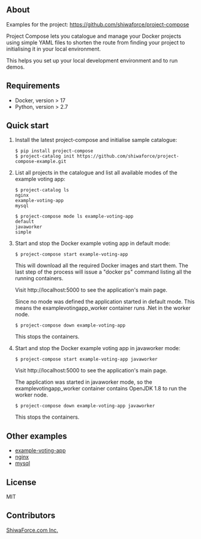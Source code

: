 About
-----

Examples for the project: https://github.com/shiwaforce/project-compose

Project Compose lets you catalogue and manage your Docker projects using
simple YAML files to shorten the route from finding your project to
initialising it in your local environment.

This helps you set up your local development environment and to run
demos.

Requirements
------------

-   Docker, version \> 17
-   Python, version \> 2.7

Quick start
------------

1. Install the latest project-compose and initialise sample catalogue:
	```shell
	$ pip install project-compose
	$ project-catalog init https://github.com/shiwaforce/project-compose-example.git
	```

2. List all projects in the catalogue and list all available modes of the example voting app:
	```shell
	$ project-catalog ls
	nginx
	example-voting-app
	mysql

	$ project-compose mode ls example-voting-app
    default
    javaworker
    simple
	```

3. Start and stop the Docker example voting app in default mode:
	```shell
	$ project-compose start example-voting-app
	```
	This will download all the required Docker images and start them. The last step of the process will issue a "docker ps" command listing all the running containers.

	Visit http://localhost:5000 to see the application's main page.

	Since no mode was defined the application started in default mode. This means the examplevotingapp_worker container runs .Net in the worker node.

	```shell
	$ project-compose down example-voting-app
	```
	This stops the containers.

4. Start and stop the Docker example voting app in javaworker mode:
	```shell
	$ project-compose start example-voting-app javaworker
	```
	Visit http://localhost:5000 to see the application's main page.

	The application was started in javaworker mode, so the examplevotingapp_worker container contains OpenJDK 1.8 to run the worker node.

	```shell
	$ project-compose down example-voting-app javaworker
	```
	This stops the containers.

Other examples
----------------
- [example-voting-app](https://github.com/shiwaforce/project-compose-example/blob/master/example-voting-app/README.md)
- [nginx](https://github.com/shiwaforce/project-compose-example/blob/master/nginx/README.md)
- [mysql](https://github.com/shiwaforce/project-compose-example/blob/master/mysql/README.md)

License
-------

MIT

Contributors
------------

[ShiwaForce.com Inc.](https://www.shiwaforce.com/en/)
